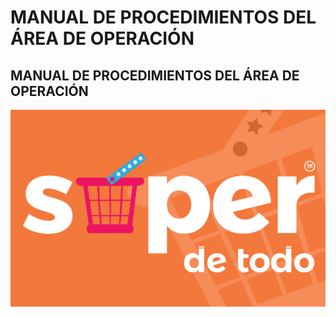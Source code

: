 # MANUAL DE PROCEDIMIENTOS DEL ÁREA DE OPERACIÓN

## MANUAL DE PROCEDIMIENTOS DEL ÁREA DE OPERACIÓN 

![](.gitbook/assets/logo-super-de-todo-color-02.jpg)

